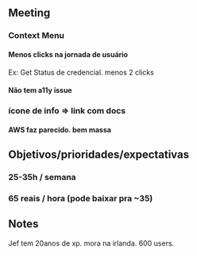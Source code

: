 ## Meeting

### Context Menu
#### Menos clicks na jornada de usuário
Ex: Get Status de credencial. menos 2 clicks
#### Não tem a11y issue

### ícone de info => link com docs
#### AWS faz parecido. bem massa


## Objetivos/prioridades/expectativas
### 25-35h / semana
### 65 reais / hora (pode baixar pra ~35)

## Notes
Jef tem 20anos de xp. mora na irlanda. 600 users.

